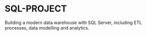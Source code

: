# SQL-PROJECT
Building a modern data warehouse with SQL Server, including ETL processes, data modelling and analytics. 
